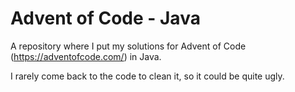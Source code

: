 # Advent of Code - Java
A repository where I put my solutions for Advent of Code (https://adventofcode.com/) in Java.

I rarely come back to the code to clean it, so it could be quite ugly.
